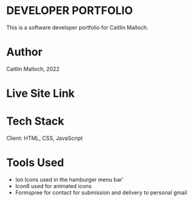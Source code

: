 # DEVELOPER PORTFOLIO

This is a software developer portfolio for Caitlin Malloch.

# Author

Caitlin Malloch, 2022

# Live Site Link

# Tech Stack

Client: HTML, CSS, JavaScript

# Tools Used

- Ion Icons used in the hamburger menu bar'
- Icon8 used for animated icons
- Formspree for contact for submission and delivery to personal gmail

